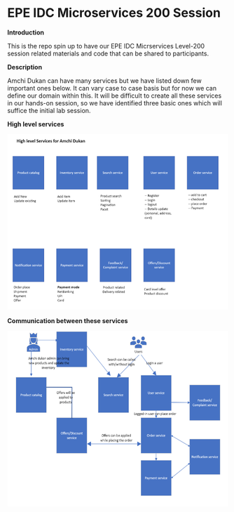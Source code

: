 # EPE IDC Microservices 200 Session

**Introduction**
<p>This is the repo spin up to have our EPE IDC Micrservices Level-200 session related materials and code that can be shared to participants.<p>

**Description**
<p> Amchi Dukan can have many services but we have listed down few important ones below. It can vary case to case basis but for now we can define our domain within this. It will be difficult to create all these services in our hands-on session, so we have identified three basic ones which will suffice the initial lab session. </p>

**High level services**
<p align="center">
  <img src="services.png" height="400" width="850" title="hover text">
</p>

**Communication between these services**

<p align="center">
  <img src="arch.png" height="400" width="850" title="hover text">
</p>

